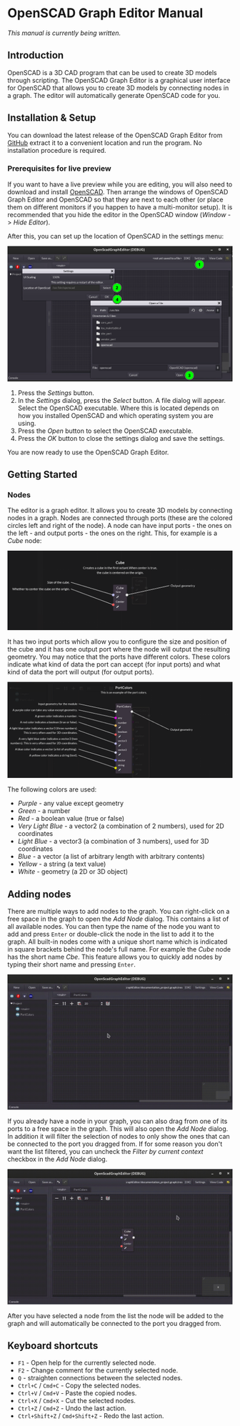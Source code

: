 # OpenSCAD Graph Editor Manual

_This manual is currently being written._

## Introduction
OpenSCAD is a 3D CAD program that can be used to create 3D models through scripting. The OpenSCAD Graph Editor is a graphical user interface for OpenSCAD that allows you to create 3D models by connecting nodes in a graph. The editor will automatically generate OpenSCAD code for you.

## Installation & Setup

You can download the latest release of the OpenSCAD Graph Editor from [GitHub](https://github.com/derkork/openscad-graph-editor/releases) extract it to a convenient location and run the program. No installation procedure is required. 

### Prerequisites for live preview
If you want to have a live preview while you are editing, you will also need to download and install [OpenSCAD](https://openscad.org/downloads.html). Then arrange the windows of OpenSCAD Graph Editor and OpenSCAD so that they are next to each other (or place them on different monitors if you happen to have a multi-monitor setup). It is recommended that you hide the editor in the OpenSCAD window (_Window_ -> _Hide Editor_).

After this, you can set up the location of OpenSCAD in the settings menu:

![](images/enabling_live_preview.png)

1. Press the _Settings_ button.
2. In the _Settings_ dialog, press the _Select_ button. A file dialog will appear. Select the OpenSCAD executable. Where this is located depends on how you installed OpenSCAD and which operating system you are using.
3. Press the _Open_ button to select the OpenSCAD executable.
4. Press the _OK_ button to close the settings dialog and save the settings.

You are now ready to use the OpenSCAD Graph Editor.

## Getting Started
### Nodes
The editor is a graph editor. It allows you to create 3D models by connecting nodes in a graph. Nodes are connected through ports (these are the colored circles left and right of the node). A node can have input ports - the ones on the left - and output ports - the ones on the right. This, for example is a _Cube_ node:

![](images/node_overview.png)

It has two input ports which allow you to configure the size and position of the cube and it has one output port where the node will output the resulting geometry. You may notice that the ports have different colors. These colors indicate what kind of data the port can accept (for input ports) and what kind of data the port will output (for output ports).

![](images/port_colors.png)

The following colors are used:

- _Purple_ - any value except geometry
- _Green_ - a number
- _Red_ - a boolean value (true or false)
- _Very Light Blue_ - a vector2 (a combination of 2 numbers), used for 2D coordinates
- _Light Blue_ - a vector3 (a combination of 3 numbers), used for 3D coordinates
- _Blue_ - a vector (a list of arbitrary length with arbitrary contents)
- _Yellow_ - a string (a text value)
- _White_ - geometry (a 2D or 3D object)

## Adding nodes
There are multiple ways to add nodes to the graph. You can right-click on a free space in the graph to open the _Add Node_ dialog. This contains a list of all available nodes. You can then type the name of the node you want to add and press `Enter` or double-click the node in the list to add it to the graph. All built-in nodes come with a unique short name which is indicated in square brackets behind the node's full name. For example the _Cube_ node has the short name _Cbe_. This feature allows you to quickly add nodes by typing their short name and pressing `Enter`.

![](images/add_node.gif)

If you already have a node in your graph, you can also drag from one of its ports to a free space in the graph. This will also open the _Add Node_ dialog. In addition it will filter the selection of nodes to only show the ones that can be connected to the port you dragged from. If for some reason you don't want the list filtered, you can uncheck the _Filter by current context_ checkbox in the _Add Node_ dialog.

![](images/add_node_by_dragging.gif)

After you have selected a node from the list the node will be added to the graph and will automatically be connected to the port you dragged from.

## Keyboard shortcuts

- `F1` - Open help for the currently selected node.
- `F2` - Change comment for the currently selected node.
- `Q` - straighten connections between the selected nodes.
- `Ctrl+C` / `Cmd+C` - Copy the selected nodes.
- `Ctrl+V` / `Cmd+V` - Paste the copied nodes.
- `Ctrl+X` / `Cmd+X` - Cut the selected nodes.
- `Ctrl+Z` / `Cmd+Z` - Undo the last action.
- `Ctrl+Shift+Z` / `Cmd+Shift+Z` - Redo the last action.
